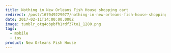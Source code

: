 ```yaml
---
title: Nothing in New Orleans Fish House shopping cart
redirect: /post/167049229077/nothing-in-new-orleans-fish-house-shopping-cart-by
date: 2017-02-11T14:00:00.000Z
image: tumblr_otq4obpbfh1rdf37to1_1280.png
tags:
  - mobile
  - ios
product: New Orleans Fish House
---
```

